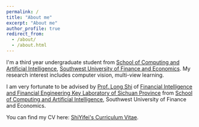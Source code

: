 ```yaml
---
permalink: /
title: "About me"
excerpt: "About me"
author_profile: true
redirect_from: 
  - /about/
  - /about.html
---
```

 
I'm a third year undergraduate student from [School of Computing and Artificial Intelligence](https://it.swufe.edu.cn/), [Southwest University of Finance and Economics](https://www.swufe.edu.cn/). My research interest includes computer vision, multi-view learning.

I am very fortunate to be advised by [Prof. Long Shi](https://it.swufe.edu.cn/info/1107/7444.htm) of [Financial Intelligence and Financial Engineering
Key Laboratory of Sichuan Province](https://fife.swufe.edu.cn/) from [School of Computing and Artificial Intelligence](https://it.swufe.edu.cn/), Southwest University of Finance and Economics.

You can find my CV here: [ShiYifei's Curriculum Vitae](../assets/cv_ShiYifei.pdf).

